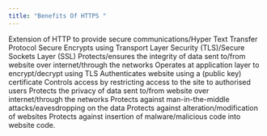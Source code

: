 ```yaml
---
title: "Benefits Of HTTPS "
--- 
```

Extension of HTTP to provide secure communications/Hyper Text Transfer
Protocol Secure
Encrypts using Transport Layer Security (TLS)/Secure Sockets Layer (SSL)
Protects/ensures the integrity of data sent to/from website over
internet/through the networks
Operates at application layer to encrypt/decrypt using TLS
Authenticates website using a (public key) certificate
Controls access by restricting access to the site to authorised users
Protects the privacy of data sent to/from website over internet/through the
networks
Protects against man-in-the-middle attacks/eavesdropping on the data
Protects against alteration/modification of websites
Protects against insertion of malware/malicious code into website code.
